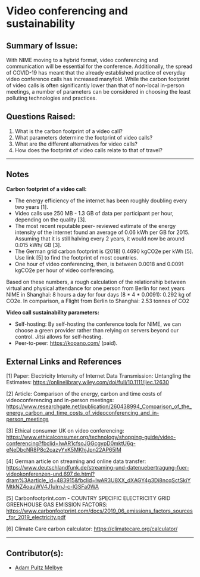 <!-- Copy this template to add a new topic. Replace text in {brackets} with your content. -->
<!-- Template created for NIME environment entries by Johnny Sullivan -->

# Video conferencing and sustainability

## Summary of Issue: 

With NIME moving to a hybrid format, video conferencing and communication will be essential for the conference. Additionally, the spread of COVID-19 has meant that the already established practice of everyday video conference calls has increased manyfold.
While the carbon footprint of video calls is often significantly lower than that of non-local in-person meetings, a number of parameters can be considered in choosing the least polluting technologies and practices.

## Questions Raised:

1. What is the carbon footprint of a video call? 
2. What parameters determine the footprint of video calls?
3. What are the different alternatives for video calls?
4. How does the footprint of video calls relate to that of travel? 

<!-- ## Information and resources (TL;DR) -->

<!-- {a short summary (with list, links, or whatever best format) of information collected on the topic, and recommendations for addressing it.} -->

-----

## Notes

**Carbon footprint of a video call:**

- The energy efficiency of the internet has been roughly doubling every two years [1].
- Video calls use 250 MB - 1.3 GB of data per participant per hour, depending on the quality [3].
- The most recent reputable peer- reviewed estimate of the energy intensity of the internet found an average of 0.06 kWh per GB for 2015. Assuming that it is still halving every 2 years, it would now be around 0.015 kWh/ GB [3].
- The German grid carbon footprint is (2018) 0.4690 kgCO2e per kWh [5]. Use link [5] to find the footprint of most countries.
- One hour of video conferencing, then, is between 0.0018 and 0.0091 kgCO2e per hour of video conferencing. 

Based on these numbers, a rough calculation of the relationship between virtual and physical attendance for one person from Berlin for next years NIME in Shanghai:
8 hours a day for four days (8 * 4 * 0.0091): 0.292 kg of CO2e. In comparison, a Flight from Berlin to Shanghai: 2.53 tonnes of CO2 

**Video call sustainability parameters:**

- Self-hosting: By self-hosting the conference tools for NIME, we can choose a green provider rather than relying on servers beyond our control. Jitsi allows for self-hosting.
- Peer-to-peer: https://kopano.com/ (paid).


## External Links and References

[1] Paper: Electricity Intensity of Internet Data Transmission: Untangling the Estimates: https://onlinelibrary.wiley.com/doi/full/10.1111/jiec.12630

[2] Article: Comparison of the energy, carbon and time costs of videoconferencing and in-person meetings: https://www.researchgate.net/publication/260438994_Comparison_of_the_energy_carbon_and_time_costs_of_videoconferencing_and_in-person_meetings

[3] Ethical consumer UK on video conferencing: https://www.ethicalconsumer.org/technology/shopping-guide/video-conferencing?fbclid=IwAR1cfsoJGGcgypD0mktU6q-eNeDbcNR8P8c2cazyYxK5MKhjJpn22AP65lM

[4] German article on streaming and online data transfer: https://www.deutschlandfunk.de/streaming-und-datenuebertragung-fuer-videokonferenzen-und.697.de.html?dram%3Aarticle_id=483915&fbclid=IwAR3U8XX_dXAGY4g3Di8ncqSctSkiYMtkNZ4oauWV4J1uIrnJ-c-lGSFa0WA

[5] Carbonfootprint.com - COUNTRY SPECIFIC ELECTRICITY GRID GREENHOUSE GAS EMISSION FACTORS: https://www.carbonfootprint.com/docs/2019_06_emissions_factors_sources_for_2019_electricity.pdf

[6] Climate Care carbon calculator: https://climatecare.org/calculator/



----

## Contributor(s): 

- [Adam Pultz Melbye](mailto:mail@adampultz.com)